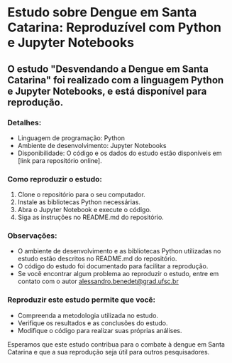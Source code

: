 # Estudo sobre Dengue em Santa Catarina: Reproduzível com Python e Jupyter Notebooks

## O estudo "Desvendando a Dengue em Santa Catarina" foi realizado com a linguagem Python e Jupyter Notebooks, e está disponível para reprodução.

### Detalhes:

- Linguagem de programação: Python
- Ambiente de desenvolvimento: Jupyter Notebooks
- Disponibilidade: O código e os dados do estudo estão disponíveis em [link para repositório online].

### Como reproduzir o estudo:

1. Clone o repositório para o seu computador.
2. Instale as bibliotecas Python necessárias.
3. Abra o Jupyter Notebook e execute o código.
4. Siga as instruções no README.md do repositório.

### Observações:

- O ambiente de desenvolvimento e as bibliotecas Python utilizadas no estudo estão descritos no README.md do repositório.
- O código do estudo foi documentado para facilitar a reprodução.
- Se você encontrar algum problema ao reproduzir o estudo, entre em contato com o autor alessandro.benedet@grad.ufsc.br

### Reproduzir este estudo permite que você:

- Compreenda a metodologia utilizada no estudo.
- Verifique os resultados e as conclusões do estudo.
- Modifique o código para realizar suas próprias análises.

Esperamos que este estudo contribua para o combate à dengue em Santa Catarina e que a sua reprodução seja útil para outros pesquisadores.